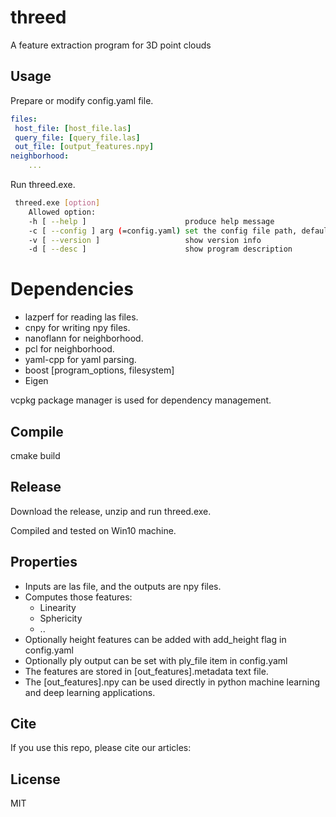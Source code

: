 # threed
A feature extraction program for 3D point clouds

## Usage
Prepare or modify config.yaml file.
```yaml
files:
 host_file: [host_file.las]
 query_file: [query_file.las]
 out_file: [output_features.npy]
neighborhood:
	...


```
Run threed.exe.

```bash
 threed.exe [option]
	Allowed option:
  	-h [ --help ]                      produce help message
  	-c [ --config ] arg (=config.yaml) set the config file path, default config.yaml
  	-v [ --version ]                   show version info
  	-d [ --desc ]                      show program description
```
# Dependencies
- lazperf for reading las files.
- cnpy for writing npy files.
- nanoflann for neighborhood.
- pcl for neighborhood.
- yaml-cpp for yaml parsing.
- boost [program_options, filesystem]
- Eigen 

vcpkg package manager is used for dependency management. 

## Compile

cmake  build

## Release
Download the release, unzip and run threed.exe.

Compiled and tested on Win10 machine.

## Properties
- Inputs are las file, and the outputs are npy files.
- Computes those features:
	- Linearity
	- Sphericity
	- .. 
- Optionally height features can be added with add_height flag in config.yaml
- Optionally ply output can be set with ply_file item in config.yaml
- The features are stored in [out_features].metadata text file.
- The [out_features].npy can be used directly in python machine learning and deep learning applications.

## Cite
If you use this repo, please cite our articles:

## License
MIT